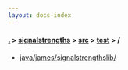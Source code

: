 ```yaml
---
layout: docs-index
---
```

#### [.](./../../../index) > [signalstrengths](./../../index) > [src](./../index) > [test](./index) > **/**

- [java/james/signalstrengthslib/](java/james/signalstrengthslib/)
